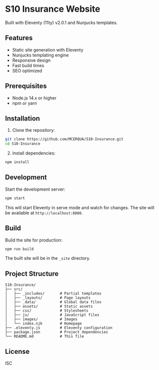 # S10 Insurance Website

Built with Eleventy (11ty) v2.0.1 and Nunjucks templates.

## Features

- Static site generation with Eleventy
- Nunjucks templating engine
- Responsive design
- Fast build times
- SEO optimized

## Prerequisites

- Node.js 14.x or higher
- npm or yarn

## Installation

1. Clone the repository:
```bash
git clone https://github.com/MCERQUA/S10-Insurance.git
cd S10-Insurance
```

2. Install dependencies:
```bash
npm install
```

## Development

Start the development server:
```bash
npm start
```

This will start Eleventy in serve mode and watch for changes. The site will be available at `http://localhost:8080`.

## Build

Build the site for production:
```bash
npm run build
```

The built site will be in the `_site` directory.

## Project Structure

```
S10-Insurance/
├── src/
│   ├── _includes/       # Partial templates
│   ├── _layouts/        # Page layouts
│   ├── _data/           # Global data files
│   ├── assets/          # Static assets
│   ├── css/             # Stylesheets
│   ├── js/              # JavaScript files
│   ├── images/          # Images
│   └── index.njk        # Homepage
├── .eleventy.js         # Eleventy configuration
├── package.json         # Project dependencies
└── README.md            # This file
```

## License

ISC